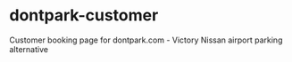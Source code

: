 # dontpark-customer
Customer booking page for dontpark.com - Victory Nissan airport parking alternative
